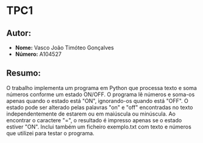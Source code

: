 # TPC1

## Autor:
- **Nome:** Vasco João Timóteo Gonçalves
- **Número:** A104527

## Resumo:

O trabalho implementa um programa em Python que processa texto e soma números conforme um estado ON/OFF. O programa lê números e soma-os apenas quando o estado está "ON", ignorando-os quando está "OFF". O estado pode ser alterado pelas palavras "on" e "off" encontradas no texto independentemente de estarem ou em maiúscula ou minúscula. Ao encontrar o caractere "=", o resultado é impresso apenas se o estado estiver "ON". 
Inclui também um ficheiro exemplo.txt com texto e números que utilizei para testar o programa.